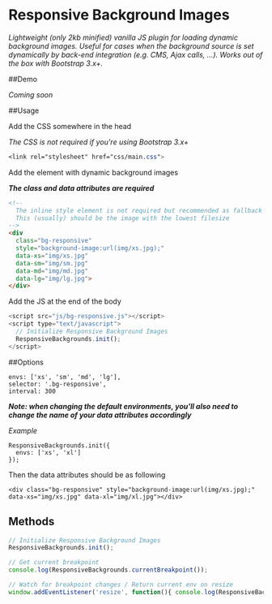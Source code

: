 # Responsive Background Images
_Lightweight (only 2kb minified) vanilla JS plugin for loading dynamic background images. Useful for cases when the background source is set dynamically by back-end integration (e.g. CMS, Ajax calls, ...). Works out of the box with Bootstrap 3.x+._

##Demo

_Coming soon_

##Usage



Add the CSS somewhere in the head

_The CSS is not required if you're using Bootstrap 3.x+_
```css
<link rel="stylesheet" href="css/main.css">

```



Add the element with dynamic background images

_**The class and data attributes are required**_
```html
<!-- 
  The inline style element is not required but recommended as fallback
  This (usually) should be the image with the lowest filesize
-->
<div 
  class="bg-responsive" 
  style="background-image:url(img/xs.jpg);" 
  data-xs="img/xs.jpg" 
  data-sm="img/sm.jpg" 
  data-md="img/md.jpg" 
  data-lg="img/lg.jpg">
</div>

```



Add the JS at the end of the body
```javascript
<script src="js/bg-responsive.js"></script>
<script type="text/javascript">
  // Initialize Responsive Background Images
  ResponsiveBackgrounds.init();
</script>

```


##Options


```
envs: ['xs', 'sm', 'md', 'lg'],
selector: '.bg-responsive',
interval: 300
```

_**Note: when changing the default environments, you'll also need to change the name of your data attributes accordingly**_

_Example_
```
ResponsiveBackgrounds.init({
  envs: ['xs', 'xl']
});
```
Then the data attributes should be as following
```
<div class="bg-responsive" style="background-image:url(img/xs.jpg);" data-xs="img/xs.jpg" data-xl="img/xl.jpg"></div>
```

## Methods

```javascript
// Initialize Responsive Background Images
ResponsiveBackgrounds.init();

// Get current breakpoint
console.log(ResponsiveBackgrounds.currentBreakpoint());

// Watch for breakpoint changes / Return current env on resize
window.addEventListener('resize', function(){ console.log(ResponsiveBackgrounds.currentBreakpoint()); }, false);
```



